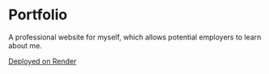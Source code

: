 # Portfolio #
A professional website for myself, which allows potential employers to learn about me.

[Deployed on Render](https://mogkc-portfolio.onrender.com/portfolio)
